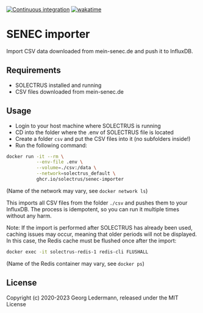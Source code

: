 [![Continuous integration](https://github.com/solectrus/senec-importer/actions/workflows/push.yml/badge.svg)](https://github.com/solectrus/senec-importer/actions/workflows/push.yml)
[![wakatime](https://wakatime.com/badge/user/697af4f5-617a-446d-ba58-407e7f3e0243/project/0fd4e23c-13b0-43a6-bfe0-2f235cbe9785.svg)](https://wakatime.com/badge/user/697af4f5-617a-446d-ba58-407e7f3e0243/project/0fd4e23c-13b0-43a6-bfe0-2f235cbe9785)

# SENEC importer

Import CSV data downloaded from mein-senec.de and push it to InfluxDB.

## Requirements

- SOLECTRUS installed and running
- CSV files downloaded from mein-senec.de

## Usage

- Login to your host machine where SOLECTRUS is running
- CD into the folder where the .env of SOLECTRUS file is located
- Create a folder `csv` and put the CSV files into it (no subfolders inside!)
- Run the following command:

```bash
docker run -it --rm \
           --env-file .env \
           --volume=./csv:/data \
           --network=solectrus_default \
           ghcr.io/solectrus/senec-importer
```

(Name of the network may vary, see `docker network ls`)

This imports all CSV files from the folder `./csv` and pushes them to your InfluxDB.
The process is idempotent, so you can run it multiple times without any harm.

Note: If the import is performed after SOLECTRUS has already been used, caching issues may occur, meaning that older periods will not be displayed. In this case, the Redis cache must be flushed once after the import:

```bash
docker exec -it solectrus-redis-1 redis-cli FLUSHALL
```

(Name of the Redis container may vary, see `docker ps`)

## License

Copyright (c) 2020-2023 Georg Ledermann, released under the MIT License
